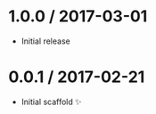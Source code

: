 1.0.0 / 2017-03-01
==================

  * Initial release

0.0.1 / 2017-02-21
==================

  * Initial scaffold :sparkles:
